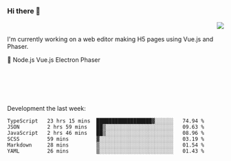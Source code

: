 ### Hi there 👋

<img align="right" src="https://github-readme-stats.vercel.app/api?username=jasonpanggo"/>

<br>
<p align="left">
I'm currently working on a web editor making H5 pages using Vue.js and Phaser.
</p>
<p align="left">
📖 Node.js Vue.js Electron Phaser
</p>
<br>
<br>
<br>
<br>

Development the last week:
<!--START_SECTION:waka-->

```text
TypeScript   23 hrs 15 mins  ██████████████████▓░░░░░░   74.94 %
JSON         2 hrs 59 mins   ██▒░░░░░░░░░░░░░░░░░░░░░░   09.63 %
JavaScript   2 hrs 46 mins   ██▒░░░░░░░░░░░░░░░░░░░░░░   08.96 %
SCSS         59 mins         ▓░░░░░░░░░░░░░░░░░░░░░░░░   03.19 %
Markdown     28 mins         ▒░░░░░░░░░░░░░░░░░░░░░░░░   01.54 %
YAML         26 mins         ▒░░░░░░░░░░░░░░░░░░░░░░░░   01.43 %
```

<!--END_SECTION:waka-->

<!--
**JASONPANGGO/jasonpanggo** is a ✨ _special_ ✨ repository because its `README.md` (this file) appears on your GitHub profile.

Here are some ideas to get you started:

- 🔭 I’m currently working on ...
- 🌱 I’m currently learning ...
- 👯 I’m looking to collaborate on ...
- 🤔 I’m looking for help with ...
- 💬 Ask me about ...
- 📫 How to reach me: ...
- 😄 Pronouns: ...
- ⚡ Fun fact: ...
-->
